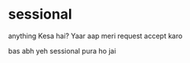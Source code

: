 # sessional
anything
Kesa hai?
Yaar aap meri request accept karo


bas abh yeh sessional pura ho jai 
